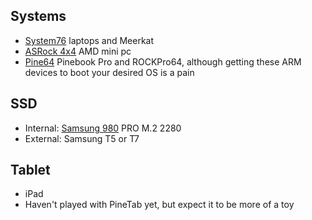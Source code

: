 ## Systems
* [System76](https://system76.com/) laptops and Meerkat
* [ASRock 4x4](https://www.newegg.com/p/pl?d=asrock+4x4) AMD mini pc
* [Pine64](https://www.pine64.org/) Pinebook Pro and ROCKPro64, although getting these ARM devices to boot your desired OS is a pain

## SSD
* Internal: [Samsung 980](https://www.newegg.com/p/pl?d=samsung+980) PRO M.2 2280
* External: Samsung T5 or T7

## Tablet
* iPad
* Haven't played with PineTab yet, but expect it to be more of a toy
